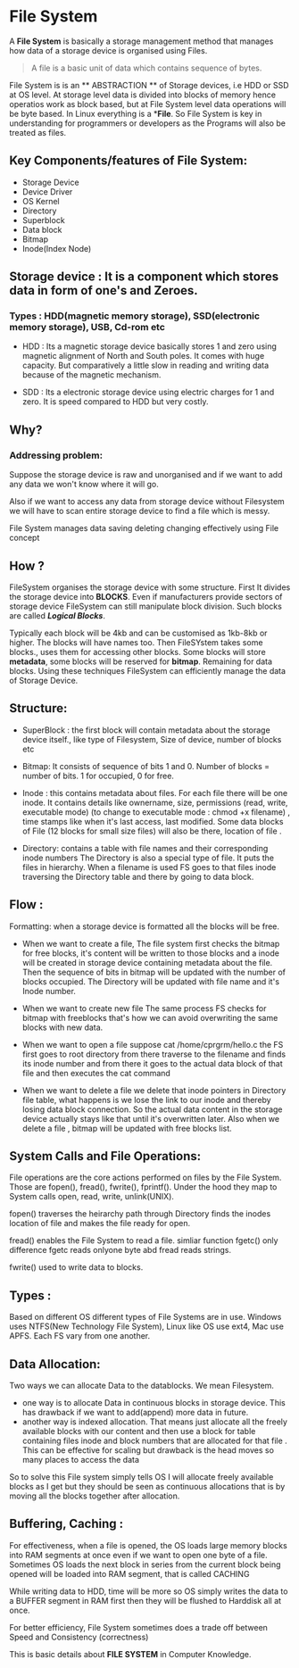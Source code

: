 # File System

A **File System** is basically a storage management method that manages how data of a storage device is organised using Files.

> A file is a basic unit of data which contains sequence of bytes. 

File System is is an ** ABSTRACTION ** of Storage devices, i.e HDD or SSD at OS level. 
At storage level data is divided into blocks of memory hence operatios work as block based, but at File System level data operations  will be byte based. 
In Linux everything is a ***File**. So File System is key in understanding for programmers or developers as the Programs will also be treated as files. 

## Key Components/features of File System:
- Storage Device 
- Device Driver
- OS Kernel
- Directory
- Superblock
- Data block
- Bitmap
- Inode(Index Node)

## Storage device : It is a component which stores data in form of one's and Zeroes. 

### Types : HDD(magnetic memory storage), SSD(electronic memory storage), USB, Cd-rom etc

- HDD : Its a magnetic storage device basically stores 1 and zero using magnetic alignment of North and South poles. It comes with huge capacity. But comparatively a little slow in reading and writing data because of the magnetic mechanism.

- SDD : Its a electronic storage device using electric charges for 1 and zero. It is speed compared to HDD but very costly.


## Why?

### Addressing problem: 

Suppose the storage device is raw and unorganised and if we want to add any data we won't know where it will go.

Also if we want to access any data from storage device without Filesystem we will have to scan entire storage device to find a file which is messy. 

File System manages data saving deleting changing effectively using File concept 

## How ?

FileSystem organises the storage device with some structure. First It divides the storage device into **BLOCKS**. Even if manufacturers provide sectors of storage device FileSystem can still manipulate block division. Such blocks are called ***Logical Blocks***.

Typically each block will be 4kb and can be customised as 1kb-8kb or higher. 
The blocks will have names too. Then FileSYstem takes some blocks., uses them for accessing other blocks. 
Some blocks will store **metadata**, some blocks will be reserved for **bitmap**. Remaining for data blocks. Using these techniques FileSystem can efficiently manage the data of Storage Device. 

## Structure:

- SuperBlock : the first block will contain metadata about the storage device itself., like type of Filesystem, Size of device,  number of blocks etc

- Bitmap: It consists of sequence of bits 1 and 0. Number of blocks = number of bits. 1 for occupied, 0 for free. 

- Inode : this contains metadata about files. For each file there will be one inode. It contains details like ownername, size, permissions (read, write, executable mode) (to change to executable mode : chmod +x filename) , time stamps like when it's last access, last modified. Some data blocks of File (12 blocks for small size files) will also be there, location of file .

- Directory: contains a table with file names and their corresponding inode numbers 
The Directory is also a special type of file. It puts the files in hierarchy. 
When a filename is used FS goes to that files inode traversing the Directory table and there by going to data block.

## Flow : 

Formatting: when a storage device is formatted all the blocks will be free. 

* When we want to create a file, The file system first checks the bitmap for free blocks, it's content will be written to those blocks and a inode will be created in storage device containing metadata about the file. Then the sequence of bits in bitmap will be updated with the number of blocks occupied. The Directory will be updated with file name and it's Inode number.

* When we want to create new file The same process FS checks for bitmap with freeblocks that's how we can avoid overwriting the same blocks with new data.

* When we want to open a file suppose cat /home/cprgrm/hello.c the FS first goes to root directory from there traverse to the filename and finds its inode number and from there it goes to the actual data block of that file and then executes the cat command

* When we want to delete a file we delete that inode pointers in Directory file table, what happens is we lose the link to our inode and thereby losing data block connection. So the actual data content in the storage device actually stays like that until it's overwritten later. 
Also when we delete a file , bitmap will be updated with free blocks list.

## System Calls and File Operations:

File operations are the core actions performed on files by the File System. Those are fopen(), fread(), fwrite(), fprintf(). Under the hood they map to System calls open, read, write, unlink(UNIX).

fopen() traverses the heirarchy path through Directory finds the inodes location of file and makes the file ready for open. 

fread() enables the File System to read a file. simliar function fgetc() only difference fgetc reads onlyone byte abd fread reads strings.

fwrite() used to write data to blocks. 

## Types :

Based on different OS different types of File Systems are in use. Windows uses NTFS(New Technology File System), Linux like OS use ext4, Mac use APFS. Each FS vary from one another. 

## Data Allocation: 

Two ways we can allocate Data to the datablocks. We mean Filesystem. 
- one way is to allocate Data in continuous blocks in storage device. This has drawback if we want to add(append) more data in future.
- another way is indexed allocation. That means just allocate all the freely available blocks with our content and then use a block for table containing files inode and block numbers that are allocated for that file . This can be effective for scaling but drawback is the head moves so many places to access the data

So to solve this File system simply tells OS I will allocate freely available blocks as I get but they should be seen as continuous allocations that is by moving all the blocks together after allocation.

## Buffering, Caching :

For effectiveness, when a file is opened, the OS loads large memory blocks into RAM segments at once even if we want to open one byte of a file. 
Sometimes OS loads the next block in series from the current block being opened will be loaded into RAM segment, that is called CACHING

While writing data to HDD, time will be more so OS simply writes the data to a BUFFER segment in RAM first then they will be flushed to Harddisk all at once.

For better efficiency, File System sometimes does a trade off between Speed and Consistency (correctness)

This is basic details about **FILE SYSTEM** in Computer Knowledge. 





